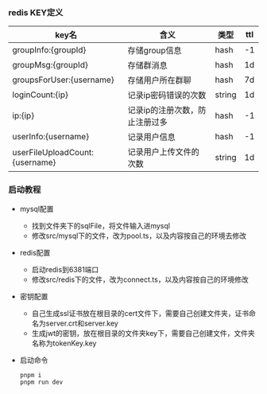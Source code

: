 ### redis KEY定义
| key名                          | 含义                           | 类型   | ttl  |
| ------------------------------ | ------------------------------ | ------ | ---- |
| groupInfo:{groupId}            | 存储group信息                  | hash   | -1   |
| groupMsg:{groupId}             | 存储群消息                     | hash   | 1d   |
| groupsForUser:{username}       | 存储用户所在群聊               | hash   | 7d   |
| loginCount:{ip}                | 记录ip密码错误的次数           | string | 1d   |
| ip:{ip}                        | 记录ip的注册次数，防止注册过多 | hash   | -1   |
| userInfo:{username}            | 记录用户信息                   | hash   | -1   |
| userFileUploadCount:{username} | 记录用户上传文件的次数         | string | 1d   |

### 启动教程

- mysql配置

  - 找到文件夹下的sqlFile，将文件输入进mysql
  - 修改src/mysql下的文件，改为pool.ts，以及内容按自己的环境去修改
- redis配置
  - 启动redis到6381端口
  - 修改src/redis下的文件，改为connect.ts，以及内容按自己的环境修改
- 密钥配置
  - 自己生成ssl证书放在根目录的cert文件下，需要自己创建文件夹，证书命名为server.crt和server.key
  - 生成jwt的密钥，放在根目录的文件夹key下，需要自己创建文件，文件夹名称为tokenKey.key

- 启动命令

  ~~~sh
  pnpm i
  pnpm run dev
  ~~~

  
